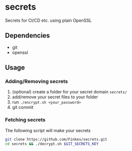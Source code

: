# secrets
Secrets for CI/CD etc. using plain OpenSSL

## Dependencies
- git 
- openssl

## Usage

### Adding/Removing secrets
1. (optional) create a folder for your secret domain `secrets/`
2. add/remove your secret files to your folder
3. run `./encrypt.sh <your_password>`
4. git commit

### Fetching secrets
The following script will make your secrets
```bash
git clone https://github.com/Finkes/secrets.git
cd secrets && ./decrypt.sh $GIT_SECRETS_KEY
```